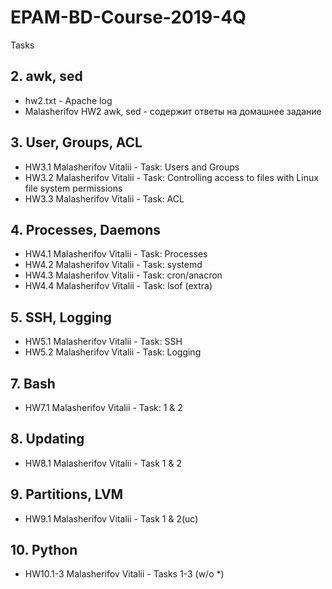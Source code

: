 # EPAM-BD-Course-2019-4Q
Tasks

## 2. awk, sed
  - hw2.txt - Apache log
  - Malasherifov HW2 awk, sed - содержит ответы на домашнее задание
## 3. User, Groups, ACL
  - HW3.1 Malasherifov Vitalii - Task: Users and Groups
  - HW3.2 Malasherifov Vitalii - Task: Controlling access to files with Linux file system permissions
  - HW3.3 Malasherifov Vitalii - Task: ACL
## 4. Processes, Daemons
  - HW4.1 Malasherifov Vitalii - Task: Processes
  - HW4.2 Malasherifov Vitalii - Task: systemd
  - HW4.3 Malasherifov Vitalii - Task: cron/anacron
  - HW4.4 Malasherifov Vitalii - Task: lsof (extra)
## 5. SSH, Logging
  - HW5.1 Malasherifov Vitalii - Task: SSH
  - HW5.2 Malasherifov Vitalii - Task: Logging
## 7. Bash
  - HW7.1 Malasherifov Vitalii - Task: 1 & 2
## 8. Updating
  - HW8.1 Malasherifov Vitalii - Task 1 & 2
## 9. Partitions, LVM
  - HW9.1 Malasherifov Vitalii - Task 1 & 2(uc)
## 10. Python
  - HW10.1-3 Malasherifov Vitalii - Tasks 1-3 (w/o *)
